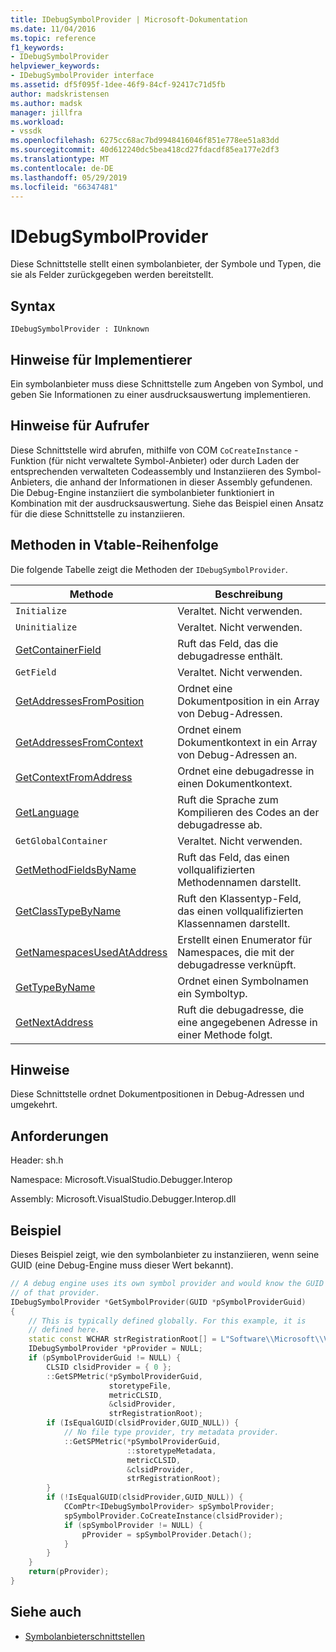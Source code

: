 ```yaml
---
title: IDebugSymbolProvider | Microsoft-Dokumentation
ms.date: 11/04/2016
ms.topic: reference
f1_keywords:
- IDebugSymbolProvider
helpviewer_keywords:
- IDebugSymbolProvider interface
ms.assetid: df5f095f-1dee-46f9-84cf-92417c71d5fb
author: madskristensen
ms.author: madsk
manager: jillfra
ms.workload:
- vssdk
ms.openlocfilehash: 6275cc68ac7bd9948416046f851e778ee51a83dd
ms.sourcegitcommit: 40d612240dc5bea418cd27fdacdf85ea177e2df3
ms.translationtype: MT
ms.contentlocale: de-DE
ms.lasthandoff: 05/29/2019
ms.locfileid: "66347481"
---
```

# <a name="idebugsymbolprovider"></a>IDebugSymbolProvider
Diese Schnittstelle stellt einen symbolanbieter, der Symbole und Typen, die sie als Felder zurückgegeben werden bereitstellt.

## <a name="syntax"></a>Syntax

```
IDebugSymbolProvider : IUnknown
```

## <a name="notes-for-implementers"></a>Hinweise für Implementierer
Ein symbolanbieter muss diese Schnittstelle zum Angeben von Symbol, und geben Sie Informationen zu einer ausdrucksauswertung implementieren.

## <a name="notes-for-callers"></a>Hinweise für Aufrufer
Diese Schnittstelle wird abrufen, mithilfe von COM `CoCreateInstance` -Funktion (für nicht verwaltete Symbol-Anbieter) oder durch Laden der entsprechenden verwalteten Codeassembly und Instanziieren des Symbol-Anbieters, die anhand der Informationen in dieser Assembly gefundenen. Die Debug-Engine instanziiert die symbolanbieter funktioniert in Kombination mit der ausdrucksauswertung. Siehe das Beispiel einen Ansatz für die diese Schnittstelle zu instanziieren.

## <a name="methods-in-vtable-order"></a>Methoden in Vtable-Reihenfolge
Die folgende Tabelle zeigt die Methoden der `IDebugSymbolProvider`.

|Methode|Beschreibung|
|------------|-----------------|
|`Initialize`|Veraltet. Nicht verwenden.|
|`Uninitialize`|Veraltet. Nicht verwenden.|
|[GetContainerField](../../../extensibility/debugger/reference/idebugsymbolprovider-getcontainerfield.md)|Ruft das Feld, das die debugadresse enthält.|
|`GetField`|Veraltet. Nicht verwenden.|
|[GetAddressesFromPosition](../../../extensibility/debugger/reference/idebugsymbolprovider-getaddressesfromposition.md)|Ordnet eine Dokumentposition in ein Array von Debug-Adressen.|
|[GetAddressesFromContext](../../../extensibility/debugger/reference/idebugsymbolprovider-getaddressesfromcontext.md)|Ordnet einem Dokumentkontext in ein Array von Debug-Adressen an.|
|[GetContextFromAddress](../../../extensibility/debugger/reference/idebugsymbolprovider-getcontextfromaddress.md)|Ordnet eine debugadresse in einen Dokumentkontext.|
|[GetLanguage](../../../extensibility/debugger/reference/idebugsymbolprovider-getlanguage.md)|Ruft die Sprache zum Kompilieren des Codes an der debugadresse ab.|
|`GetGlobalContainer`|Veraltet. Nicht verwenden.|
|[GetMethodFieldsByName](../../../extensibility/debugger/reference/idebugsymbolprovider-getmethodfieldsbyname.md)|Ruft das Feld, das einen vollqualifizierten Methodennamen darstellt.|
|[GetClassTypeByName](../../../extensibility/debugger/reference/idebugsymbolprovider-getclasstypebyname.md)|Ruft den Klassentyp-Feld, das einen vollqualifizierten Klassennamen darstellt.|
|[GetNamespacesUsedAtAddress](../../../extensibility/debugger/reference/idebugsymbolprovider-getnamespacesusedataddress.md)|Erstellt einen Enumerator für Namespaces, die mit der debugadresse verknüpft.|
|[GetTypeByName](../../../extensibility/debugger/reference/idebugsymbolprovider-gettypebyname.md)|Ordnet einen Symbolnamen ein Symboltyp.|
|[GetNextAddress](../../../extensibility/debugger/reference/idebugsymbolprovider-getnextaddress.md)|Ruft die debugadresse, die eine angegebenen Adresse in einer Methode folgt.|

## <a name="remarks"></a>Hinweise
Diese Schnittstelle ordnet Dokumentpositionen in Debug-Adressen und umgekehrt.

## <a name="requirements"></a>Anforderungen
Header: sh.h

Namespace: Microsoft.VisualStudio.Debugger.Interop

Assembly: Microsoft.VisualStudio.Debugger.Interop.dll

## <a name="example"></a>Beispiel
Dieses Beispiel zeigt, wie den symbolanbieter zu instanziieren, wenn seine GUID (eine Debug-Engine muss dieser Wert bekannt).

```cpp
// A debug engine uses its own symbol provider and would know the GUID
// of that provider.
IDebugSymbolProvider *GetSymbolProvider(GUID *pSymbolProviderGuid)
{
    // This is typically defined globally. For this example, it is
    // defined here.
    static const WCHAR strRegistrationRoot[] = L"Software\\Microsoft\\VisualStudio\\8.0Exp";
    IDebugSymbolProvider *pProvider = NULL;
    if (pSymbolProviderGuid != NULL) {
        CLSID clsidProvider = { 0 };
        ::GetSPMetric(*pSymbolProviderGuid,
                      storetypeFile,
                      metricCLSID,
                      &clsidProvider,
                      strRegistrationRoot);
        if (IsEqualGUID(clsidProvider,GUID_NULL)) {
            // No file type provider, try metadata provider.
            ::GetSPMetric(*pSymbolProviderGuid,
                          ::storetypeMetadata,
                          metricCLSID,
                          &clsidProvider,
                          strRegistrationRoot);
        }
        if (!IsEqualGUID(clsidProvider,GUID_NULL)) {
            CComPtr<IDebugSymbolProvider> spSymbolProvider;
            spSymbolProvider.CoCreateInstance(clsidProvider);
            if (spSymbolProvider != NULL) {
                pProvider = spSymbolProvider.Detach();
            }
        }
    }
    return(pProvider);
}
```

## <a name="see-also"></a>Siehe auch
- [Symbolanbieterschnittstellen](../../../extensibility/debugger/reference/symbol-provider-interfaces.md)
